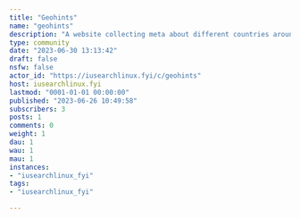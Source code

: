 ```yaml
---
title: "Geohints" 
name: "geohints"
description: "A website collecting meta about different countries around the world.Geohints.com"
type: community
date: "2023-06-30 13:13:42"
draft: false
nsfw: false
actor_id: "https://iusearchlinux.fyi/c/geohints"
host: iusearchlinux.fyi
lastmod: "0001-01-01 00:00:00"
published: "2023-06-26 10:49:58"
subscribers: 3
posts: 1
comments: 0
weight: 1
dau: 1
wau: 1
mau: 1
instances:
- "iusearchlinux_fyi"
tags: 
- "iusearchlinux_fyi"

---
```

